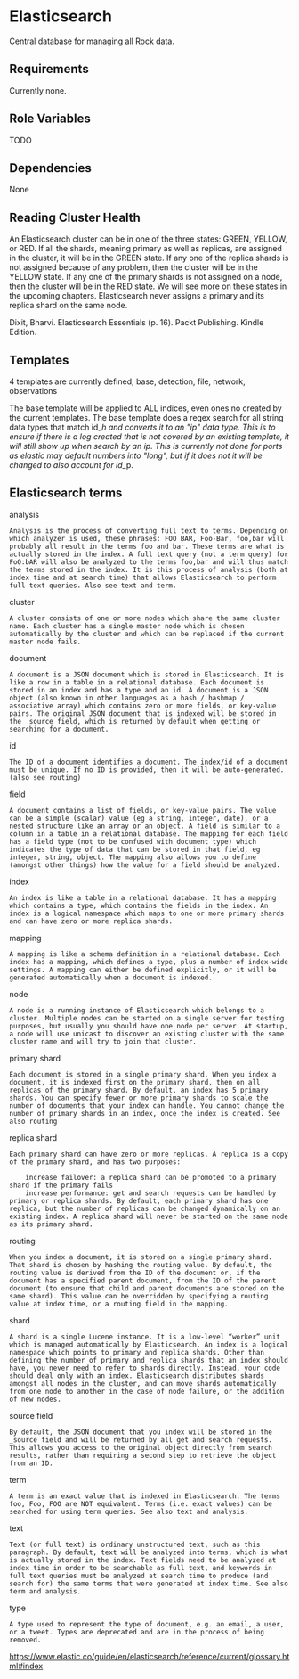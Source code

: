 Elasticsearch
=========

Central database for managing all Rock data.

Requirements
------------

Currently none.

Role Variables
--------------

TODO

Dependencies
------------

None

Reading Cluster Health
----------------------
An Elasticsearch cluster can be in one of the three states: GREEN, YELLOW, or RED. If all the shards, meaning primary as well as replicas, are assigned in the cluster, it will be in the GREEN state. If any one of the replica shards is not assigned because of any problem, then the cluster will be in the YELLOW state. If any one of the primary shards is not assigned on a node, then the cluster will be in the RED state. We will see more on these states in the upcoming chapters. Elasticsearch never assigns a primary and its replica shard on the same node.

Dixit, Bharvi. Elasticsearch Essentials (p. 16). Packt Publishing. Kindle Edition.




Templates
------------

4 templates are currently defined; base, detection, file, network, observations

The base template will be applied to ALL indices, even ones no created by the current templates. The base template does a regex search for all string data types that match id_*_h and converts it to an "ip" data type. This is to ensure if there is a log created that is not covered by an existing template, it will still show up when search by an ip. This is currently not done for ports as elastic may default numbers into "long", but if it does not it will be changed to also account for id_*_p.



Elasticsearch terms
--------------------

analysis

    Analysis is the process of converting full text to terms. Depending on which analyzer is used, these phrases: FOO BAR, Foo-Bar, foo,bar will probably all result in the terms foo and bar. These terms are what is actually stored in the index. A full text query (not a term query) for FoO:bAR will also be analyzed to the terms foo,bar and will thus match the terms stored in the index. It is this process of analysis (both at index time and at search time) that allows Elasticsearch to perform full text queries. Also see text and term.
cluster

    A cluster consists of one or more nodes which share the same cluster name. Each cluster has a single master node which is chosen automatically by the cluster and which can be replaced if the current master node fails.
document

    A document is a JSON document which is stored in Elasticsearch. It is like a row in a table in a relational database. Each document is stored in an index and has a type and an id. A document is a JSON object (also known in other languages as a hash / hashmap / associative array) which contains zero or more fields, or key-value pairs. The original JSON document that is indexed will be stored in the _source field, which is returned by default when getting or searching for a document.
id

    The ID of a document identifies a document. The index/id of a document must be unique. If no ID is provided, then it will be auto-generated. (also see routing)
field

    A document contains a list of fields, or key-value pairs. The value can be a simple (scalar) value (eg a string, integer, date), or a nested structure like an array or an object. A field is similar to a column in a table in a relational database. The mapping for each field has a field type (not to be confused with document type) which indicates the type of data that can be stored in that field, eg integer, string, object. The mapping also allows you to define (amongst other things) how the value for a field should be analyzed.
index

    An index is like a table in a relational database. It has a mapping which contains a type, which contains the fields in the index. An index is a logical namespace which maps to one or more primary shards and can have zero or more replica shards.
mapping

    A mapping is like a schema definition in a relational database. Each index has a mapping, which defines a type, plus a number of index-wide settings. A mapping can either be defined explicitly, or it will be generated automatically when a document is indexed.
node

    A node is a running instance of Elasticsearch which belongs to a cluster. Multiple nodes can be started on a single server for testing purposes, but usually you should have one node per server. At startup, a node will use unicast to discover an existing cluster with the same cluster name and will try to join that cluster.
primary shard

    Each document is stored in a single primary shard. When you index a document, it is indexed first on the primary shard, then on all replicas of the primary shard. By default, an index has 5 primary shards. You can specify fewer or more primary shards to scale the number of documents that your index can handle. You cannot change the number of primary shards in an index, once the index is created. See also routing
replica shard

    Each primary shard can have zero or more replicas. A replica is a copy of the primary shard, and has two purposes:

        increase failover: a replica shard can be promoted to a primary shard if the primary fails
        increase performance: get and search requests can be handled by primary or replica shards. By default, each primary shard has one replica, but the number of replicas can be changed dynamically on an existing index. A replica shard will never be started on the same node as its primary shard.

routing

    When you index a document, it is stored on a single primary shard. That shard is chosen by hashing the routing value. By default, the routing value is derived from the ID of the document or, if the document has a specified parent document, from the ID of the parent document (to ensure that child and parent documents are stored on the same shard). This value can be overridden by specifying a routing value at index time, or a routing field in the mapping.
shard

    A shard is a single Lucene instance. It is a low-level “worker” unit which is managed automatically by Elasticsearch. An index is a logical namespace which points to primary and replica shards. Other than defining the number of primary and replica shards that an index should have, you never need to refer to shards directly. Instead, your code should deal only with an index. Elasticsearch distributes shards amongst all nodes in the cluster, and can move shards automatically from one node to another in the case of node failure, or the addition of new nodes.
source field

    By default, the JSON document that you index will be stored in the _source field and will be returned by all get and search requests. This allows you access to the original object directly from search results, rather than requiring a second step to retrieve the object from an ID.
term

    A term is an exact value that is indexed in Elasticsearch. The terms foo, Foo, FOO are NOT equivalent. Terms (i.e. exact values) can be searched for using term queries. See also text and analysis.
text

    Text (or full text) is ordinary unstructured text, such as this paragraph. By default, text will be analyzed into terms, which is what is actually stored in the index. Text fields need to be analyzed at index time in order to be searchable as full text, and keywords in full text queries must be analyzed at search time to produce (and search for) the same terms that were generated at index time. See also term and analysis.
type

    A type used to represent the type of document, e.g. an email, a user, or a tweet. Types are deprecated and are in the process of being removed.

https://www.elastic.co/guide/en/elasticsearch/reference/current/glossary.html#index
